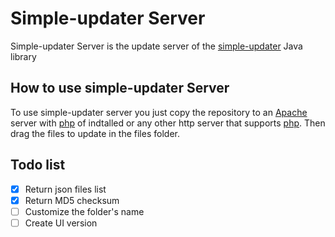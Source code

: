 # Simple-updater Server

Simple-updater Server is the update server of the [simple-updater](https://github.com/IGOLTA/simple-updater) Java library
## How to use simple-updater Server

To use simple-updater server you just copy the repository to an [Apache](https://httpd.apache.org/) server with [php](https://www.php.net/) of indtalled or any other http server that supports [php](https://www.php.net/). Then drag the files to update in the files folder.

## Todo list

- [x] Return json files list
- [x] Return MD5 checksum
- [ ] Customize the folder's name
- [ ] Create UI version
